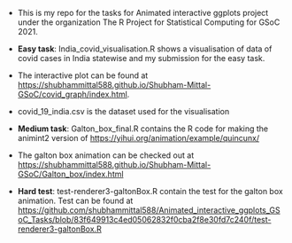 * This is my repo for the tasks for Animated interactive ggplots project under the organization The R Project for Statistical Computing for GSoC 2021.

* **Easy task**: India_covid_visualisation.R shows a visualisation of data of covid cases in India statewise and my submission for the easy task.                 
* The interactive plot can be found at https://shubhammittal588.github.io/Shubham-Mittal-GSoC/covid_graph/index.html.     
* covid_19_india.csv is the dataset used for the visualisation

* **Medium task**:  Galton_box_final.R contains the R code for making the animint2 version of https://yihui.org/animation/example/quincunx/                                
* The galton box animation can be checked out at https://shubhammittal588.github.io/Shubham-Mittal-GSoC/Galton_box/index.html

* **Hard test**: test-renderer3-galtonBox.R contain the test for the galton box animation. Test can be found at https://github.com/shubhammittal588/Animated_interactive_ggplots_GSoC_Tasks/blob/83f649913c4ed05062832f0cba2f8e30fd7c240f/test-renderer3-galtonBox.R
